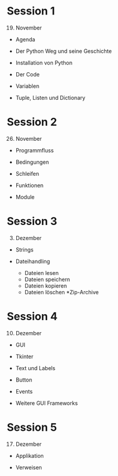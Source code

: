 # Session 1

19. November

* Agenda
* Der Python Weg und seine Geschichte
* Installation von Python
* Der Code

* Variablen
* Tuple, Listen und Dictionary

# Session 2

26. November

* Programmfluss
* Bedingungen
* Schleifen

* Funktionen
* Module

# Session 3

03. Dezember

* Strings

* Dateihandling
  * Dateien lesen
  * Dateien speichern
  * Dateien kopieren
  * Dateien löschen
*Zip-Archive

# Session 4

10. Dezember

* GUI
* Tkinter
* Text und Labels
* Button

* Events
* Weitere GUI Frameworks

# Session 5

17. Dezember

* Applikation 

* Verweisen
